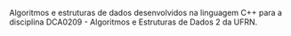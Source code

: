 Algoritmos e estruturas de dados desenvolvidos na linguagem C++ para a disciplina DCA0209 - Algoritmos e Estruturas de Dados 2 da UFRN.
